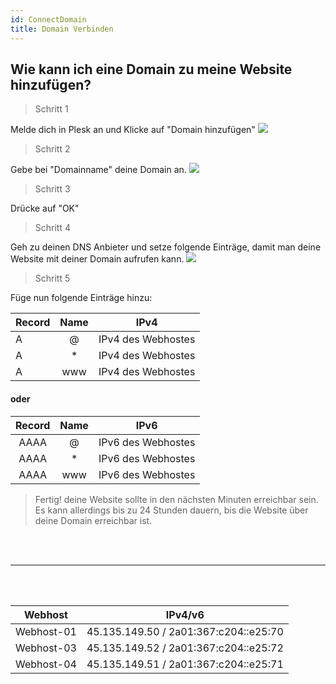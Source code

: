 ```yaml
---
id: ConnectDomain
title: Domain Verbinden
---
```



## Wie kann ich eine Domain zu meine Website hinzufügen? 


> Schritt 1

Melde dich in Plesk an und Klicke auf "Domain hinzufügen"
![](https://screen.magic-pics.tk/FOku9/doJOROlU31.png/raw)

> Schritt 2

Gebe bei "Domainname" deine Domain an.
![](https://screen.magic-pics.tk/FOku9/lEtEpOcA24.png/raw)

> Schritt 3

Drücke auf "OK"

> Schritt 4

Geh zu deinen DNS Anbieter und setze folgende Einträge, damit man deine Website mit deiner Domain aufrufen kann.
![](https://screen.magic-pics.tk/FOku9/hasaRoHE78.png/raw)

> Schritt 5

Füge nun folgende Einträge hinzu:

|Record|Name|IPv4|
| ------------- | :-----------: | :-----------:|
|A|@| IPv4 des Webhostes|
|A|*|IPv4 des Webhostes|
|A|www| IPv4 des Webhostes|

#### oder

|Record|Name|IPv6|
|:----:|:----:|:----:|
|AAAA|@|IPv6 des Webhostes|
|AAAA|*|IPv6 des Webhostes|
|AAAA|www|IPv6 des Webhostes|


> Fertig! deine Website sollte in den nächsten Minuten erreichbar sein. Es kann allerdings bis zu 24 Stunden dauern, bis die Website über deine Domain erreichbar ist.

<br/>



<br/>

---
<br/>






<br/>



| Webhost | IPv4/v6 |
| ------------- | :-----------: |
| Webhost-01 | 45.135.149.50 / 2a01:367:c204::e25:70|
| Webhost-03 | 45.135.149.52 / 2a01:367:c204::e25:72|
| Webhost-04 | 45.135.149.51 / 2a01:367:c204::e25:71|
